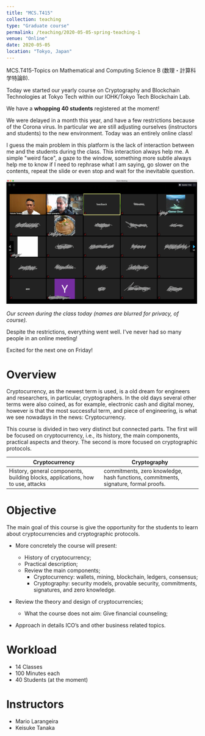 ```yaml
---
title: "MCS.T415"
collection: teaching
type: "Graduate course"
permalink: /teaching/2020-05-05-spring-teaching-1
venue: "Online"
date: 2020-05-05
location: "Tokyo, Japan"
---
```


MCS.T415-Topics on Mathematical and Computing Science B (数理・計算科学特論B).

Today we started our yearly  course on Cryptography and Blockchain Technologies at Tokyo Tech within our IOHK/Tokyo Tech Blockchain Lab. 

We have a **whopping 40 students** registered at the moment!

We were delayed in a month this year, and have a few restrictions because of the Corona virus. 
In particular we are still adjusting ourselves (instructors and students) to the new environment. Today was an entirely online class!

I guess the main problem in this platform is the lack of interaction between me and the students during the class. This interaction always help me. A simple "weird face", a gaze to the window, something more subtle always help me to know if I need to rephrase what I am saying, go slower on the contents,  repeat the slide or even stop and wait for the inevitable question.

<img src="/images/teaching/2020-05-05/zoom-class.jpg" width="500">

<em>Our screen during the class today (names are blurred for privacy, of course).</em>

Despite the restrictions, everything went well. I've never had so many people in an online meeting!


Excited for the next one on Friday!

Overview
======
Cryptocurrency, as the newest term is used, is a old dream for engineers and researchers, in particular, cryptographers. In the old days several other terms were also coined, as for example, electronic cash and digital money, however is that the most successful term, and piece of engineering, is what we see nowadays in the news: Cryptocurrency.

This course is divided in two very distinct but connected parts. The first will be focused on cryptocurrency, i.e., its history, the main components, practical aspects and theory. The second is more focused on cryptographic protocols.

| Cryptocurrency                |           Cryptography                                |
| --------               	        | ------------------------------------------------------------  |
| History, general components, building blocks, applications, how to use, attacks    | commitments, zero knowledge, hash functions, commitments, signature, formal proofs.                      |

Objective
======

The main goal of this course is give the opportunity for the students to learn about cryptocurrencies and cryptographic protocols.
- More concretely the course will present:
	- History of cryptocurrency;
	- Practical description;
	- Review the main components;
		* Cryptocurrency: wallets, mining, blockchain, ledgers, consensus;
		* Cryptography: security models, provable security, commitments, signatures, and zero knowledge.

- Review the theory and design of cryptocurrencies;
	* What the course does not aim: Give financial counseling;
- Approach in details ICO’s and other business related topics.


Workload
=====
- 14 Classes
- 100 Minutes each
- 40 Students (at the moment)


Instructors
======
- Mario Larangeira
- Keisuke Tanaka





